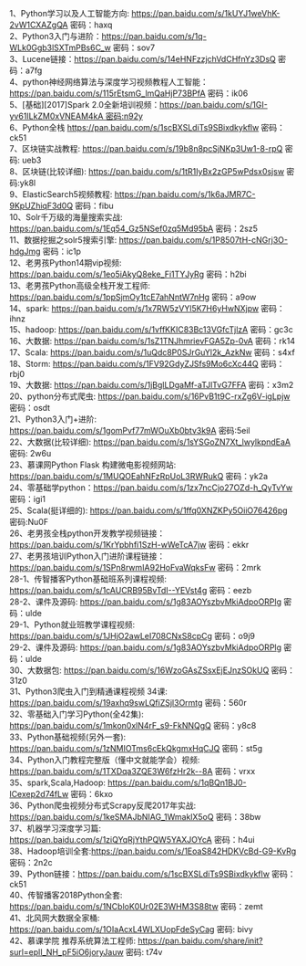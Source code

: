 1、Python学习以及人工智能方向: https://pan.baidu.com/s/1kUYJ1weVhK-2vW1CXAZgQA 密码：haxq  
2、Python3入门与进阶：https://pan.baidu.com/s/1q-WLk0Ggb3lSXTmPBs6C_w 密码：sov7  
3、Lucene链接：https://pan.baidu.com/s/14eHNFzzjchVdCHfnYz3DsQ 密码：a7fg  
4、python神经网络算法与深度学习视频教程人工智能：https://pan.baidu.com/s/115rEtsmG_lmQaHjP73BPfA 密码：ik06  
5、[基础][2017]Spark 2.0全新培训视频：https://pan.baidu.com/s/1GI-yv61ILkZM0xVNEAM4kA 密码:n92y  
6、Python全栈 https://pan.baidu.com/s/1scBXSLdiTs9SBixdkykflw 密码：ck51  
7、区块链实战教程: https://pan.baidu.com/s/19b8n8pcSjNKp3Uw1-8-rpQ 密码: ueb3  
8、区块链(比较详细): https://pan.baidu.com/s/1tR1IyBx2zGP5wPdsx0sjsw 密码:yk8l  
9、ElasticSearch5视频教程: https://pan.baidu.com/s/1k6aJMR7C-9KpUZhiqF3d0Q 密码：fibu  
10、Solr千万级的海量搜索实战: https://pan.baidu.com/s/1Eq54_Gz5NSef0zq5Md95bA 密码：2sz5  
11、数据挖掘之solr5搜索引擎: https://pan.baidu.com/s/1P8507tH-cNGrj3O-hdgJmg 密码：ic1p  
12、老男孩Python14期vip视频: https://pan.baidu.com/s/1eo5iAkyQ8eke_Fi1TYJyRg 密码：h2bi   
13、老男孩Python高级全栈开发工程师: https://pan.baidu.com/s/1ppSjmOy1tcE7ahNntW7nHg 密码：a9ow  
14、spark: https://pan.baidu.com/s/1x7RW5zVYl5K7H6yHwNXjpw 密码：ihnz  
15、hadoop: https://pan.baidu.com/s/1vffKKIC83Bc13VGfcTjlzA 密码：gc3c  
16、大数据: https://pan.baidu.com/s/1sZ1TNJhmrievFGA5Zp-0vA 密码：rk14  
17、Scala: https://pan.baidu.com/s/1uQdc8P0SJrGuYl2k_AzkNw 密码：s4xf  
18、Storm: https://pan.baidu.com/s/1FV92GdyZJSfs9Mo6cXc44Q 密码：rbj0  
19、大数据: https://pan.baidu.com/s/1jBglLDgaMf-aTJlTvG7FFA 密码：x3m2  
20、python分布式爬虫: https://pan.baidu.com/s/16PvB1t9C-rxZg6V-igLpjw 密码：osdt  
21、Python3入门+进阶: https://pan.baidu.com/s/1gomPvf77mWOuXb0btv3k9A 密码:5eil  
22、大数据(比较详细): https://pan.baidu.com/s/1sYSGoZN7Xt_lwylkpndEaA 密码: 2w6u  
23、慕课网Python Flask 构建微电影视频网站: https://pan.baidu.com/s/1MUQOEahNFzRpUoL3RWRukQ 密码：yk2a  
24、零基础学python：https://pan.baidu.com/s/1zx7ncCjo27OZd-h_QyTvYw 密码：igi1  
25、Scala(挺详细的): https://pan.baidu.com/s/1ffq0XNZKPy5OiiO76426pg 密码:Nu0F  
26、老男孩全栈python开发教学视频链接：https://pan.baidu.com/s/1KrYpbhfi1SzH-wWeTcA7jw 密码：ekkr  
27、老男孩培训Python入门进阶课程链接：https://pan.baidu.com/s/1SPn8rwmIA92HoFvaWqksFw 密码：2mrk  
28-1、传智播客Python基础班系列课程视频: https://pan.baidu.com/s/1cAUCRB95BvTdI--YEVst4g 密码：eezb  
28-2、课件及源码: https://pan.baidu.com/s/1g83AOYszbvMkiAdpoORPlg 密码：ulde  
29-1、Python就业班教学课程视频: https://pan.baidu.com/s/1JHjO2awLeI708CNxS8cpCg 密码：o9j9  
29-2、课件及源码: https://pan.baidu.com/s/1g83AOYszbvMkiAdpoORPlg 密码：ulde  
30、大数据包: https://pan.baidu.com/s/16WzoGAsZSsxEjEJnzSOkUQ 密码：31z0  
31、Python3爬虫入门到精通课程视频 34课: https://pan.baidu.com/s/19axhq9swLQfiZSjl3Ormtg 密码：560r  
32、零基础入门学习Python(全42集): https://pan.baidu.com/s/1mkon0xlN4rF_s9-FkNNQgQ 密码：y8c8  
33、Python基础视频(另外一套): https://pan.baidu.com/s/1zNMIOTms6cEkQkgmxHqCJQ 密码：st5g  
34、Python入门教程完整版（懂中文就能学会）视频: https://pan.baidu.com/s/1TXDqa3ZQE3W6fzHr2k--8A 密码：vrxx  
35、spark,Scala,Hadoop: https://pan.baidu.com/s/1qBQn1BJ0-lCexep2d74fLw 密码：6kxo  
36、Python爬虫视频分布式Scrapy反爬2017年实战: https://pan.baidu.com/s/1keSMAJbNIAG_1WmaklX5oQ 密码：38bw   
37、机器学习深度学习篇: https://pan.baidu.com/s/1ziQYqRjYthPQW5YAXJOYcA 密码：h4ui  
38、Hadoop培训全套:https://pan.baidu.com/s/1EoaS842HDKVcBd-G9-KvRg 密码：2n2c  
39、Python链接：https://pan.baidu.com/s/1scBXSLdiTs9SBixdkykflw 密码：ck51  
40、传智播客2018Python全套: https://pan.baidu.com/s/1NCbloK0Ur02E3WHM3S88tw 密码：zemt  
41、北风网大数据全家桶: https://pan.baidu.com/s/1OIaAcxL4WLXUopFdeSyCag 密码: bivy  
42、慕课学院 推荐系统算法工程师: https://pan.baidu.com/share/init?surl=eplI_NH_pF5iO6joryJauw 密码: t74v  
